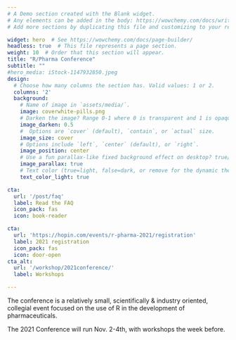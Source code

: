 ```yaml
---
# A Demo section created with the Blank widget.
# Any elements can be added in the body: https://wowchemy.com/docs/writing-markdown-latex/
# Add more sections by duplicating this file and customizing to your requirements.

widget: hero  # See https://wowchemy.com/docs/page-builder/
headless: true  # This file represents a page section.
weight: 10  # Order that this section will appear.
title: "R/Pharma Conference"
subtitle: ""
#hero_media: iStock-1147932850.jpeg
design:
  # Choose how many columns the section has. Valid values: 1 or 2.
  columns: '2'
  background:
    # Name of image in `assets/media/`.
    image: coverwhite-pills.png
    # Darken the image? Range 0-1 where 0 is transparent and 1 is opaque.
    image_darken: 0.5
    #  Options are `cover` (default), `contain`, or `actual` size.
    image_size: cover
    # Options include `left`, `center` (default), or `right`.
    image_position: center
    # Use a fun parallax-like fixed background effect on desktop? true/false
    image_parallax: true
    # Text color (true=light, false=dark, or remove for the dynamic theme color).
    text_color_light: true

cta:
  url: '/post/faq'
  label: Read the FAQ
  icon_pack: fas
  icon: book-reader

cta:
  url: 'https://hopin.com/events/r-pharma-2021/registration'
  label: 2021 registration
  icon_pack: fas
  icon: door-open
cta_alt:
  url: '/workshop/2021conference/'
  label: Workshops

---
```


The conference is a relatively small, scientifically &
industry oriented, collegial event focused on the use of R in the development of
pharmaceuticals.

The 2021 Conference will run Nov. 2-4th, with workshops the week before.
